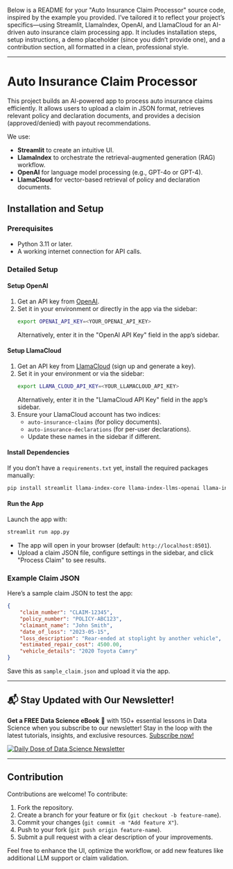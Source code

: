 Below is a README for your "Auto Insurance Claim Processor" source code, inspired by the example you provided. I’ve tailored it to reflect your project’s specifics—using Streamlit, LlamaIndex, OpenAI, and LlamaCloud for an AI-driven auto insurance claim processing app. It includes installation steps, setup instructions, a demo placeholder (since you didn’t provide one), and a contribution section, all formatted in a clean, professional style.

---

# Auto Insurance Claim Processor

This project builds an AI-powered app to process auto insurance claims efficiently. It allows users to upload a claim in JSON format, retrieves relevant policy and declaration documents, and provides a decision (approved/denied) with payout recommendations.

We use:
- **Streamlit** to create an intuitive UI.
- **LlamaIndex** to orchestrate the retrieval-augmented generation (RAG) workflow.
- **OpenAI** for language model processing (e.g., GPT-4o or GPT-4).
- **LlamaCloud** for vector-based retrieval of policy and declaration documents.

## Installation and Setup

### Prerequisites
- Python 3.11 or later.
- A working internet connection for API calls.

### Detailed Setup

#### **Setup OpenAI**
1. Get an API key from [OpenAI](https://platform.openai.com/api-keys).
2. Set it in your environment or directly in the app via the sidebar:
   ```bash
   export OPENAI_API_KEY=<YOUR_OPENAI_API_KEY>
   ```
   Alternatively, enter it in the "OpenAI API Key" field in the app’s sidebar.

#### **Setup LlamaCloud**
1. Get an API key from [LlamaCloud](https://cloud.llamaindex.ai/) (sign up and generate a key).
2. Set it in your environment or via the sidebar:
   ```bash
   export LLAMA_CLOUD_API_KEY=<YOUR_LLAMACLOUD_API_KEY>
   ```
   Alternatively, enter it in the "LlamaCloud API Key" field in the app’s sidebar.
3. Ensure your LlamaCloud account has two indices:
   - `auto-insurance-claims` (for policy documents).
   - `auto-insurance-declarations` (for per-user declarations).
   - Update these names in the sidebar if different.

#### **Install Dependencies**
If you don’t have a `requirements.txt` yet, install the required packages manually:
```bash
pip install streamlit llama-index-core llama-index-llms-openai llama-index-indices-managed-llama-cloud
```

#### **Run the App**
Launch the app with:
```bash
streamlit run app.py
```
- The app will open in your browser (default: `http://localhost:8501`).
- Upload a claim JSON file, configure settings in the sidebar, and click "Process Claim" to see results.

### Example Claim JSON
Here’s a sample claim JSON to test the app:
```json
{
    "claim_number": "CLAIM-12345",
    "policy_number": "POLICY-ABC123",
    "claimant_name": "John Smith",
    "date_of_loss": "2023-05-15",
    "loss_description": "Rear-ended at stoplight by another vehicle",
    "estimated_repair_cost": 4500.00,
    "vehicle_details": "2020 Toyota Camry"
}
```
Save this as `sample_claim.json` and upload it via the app.

---

## 📬 Stay Updated with Our Newsletter!
**Get a FREE Data Science eBook** 📖 with 150+ essential lessons in Data Science when you subscribe to our newsletter! Stay in the loop with the latest tutorials, insights, and exclusive resources. [Subscribe now!](https://join.dailydoseofds.com)

[![Daily Dose of Data Science Newsletter](https://github.com/patchy631/ai-engineering/blob/main/resources/join_ddods.png)](https://join.dailydoseofds.com)

---

## Contribution

Contributions are welcome! To contribute:
1. Fork the repository.
2. Create a branch for your feature or fix (`git checkout -b feature-name`).
3. Commit your changes (`git commit -m "Add feature X"`).
4. Push to your fork (`git push origin feature-name`).
5. Submit a pull request with a clear description of your improvements.

Feel free to enhance the UI, optimize the workflow, or add new features like additional LLM support or claim validation.
